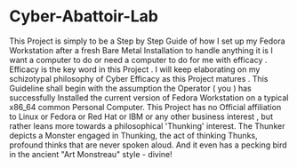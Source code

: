 # Cyber-Abattoir-Lab
This Project is simply to be a Step by Step Guide of how I set up my Fedora Workstation after a fresh Bare Metal Installation to handle anything it is I want a computer to do or need a computer to do for me with efficacy . Efficacy is the key word in this Project . I will keep elaborating on my schizotypal philosophy of Cyber Efficacy as this Project matures . This Guideline shall begin with the assumption the Operator ( you ) has successfully Installed the current version of Fedora Workstation on a typical x86_64 common Personal Computer. This Project has no Official affiliation to Linux or Fedora or Red Hat or IBM or any other business interest , but rather leans more towards a philosophical 'Thunking' interest. The Thunker depicts a Monster engaged in Thunking, the act of thinking Thunks, profound thinks that are never spoken aloud. And it even has a pecking bird in the ancient "Art Monstreau" style - divine!

